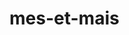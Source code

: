 # mes-et-mais
<html lang="fr">
<head>
    <meta charset="UTF-8">
    <meta name="viewport" content="width=device-width, initial-scale=1.0">
    <title>Exercices - Mais vs Mes</title>
    <style>
        .correct { color: green; }
        .incorrect { color: red; }
        .feedback { margin-top: 5px; }
    </style>
    <script>
        function verifier() {
            let reponsesCorrectes = ["mais", "mes", "mais", "mes", "mais", "mes", "mes", "mais", "mes", "mais", "mes", "mais", "mes", "mes", "mais", "mais", "mes", "mes", "mais", "mes"];
            let score = 0;

            for (let i = 0; i < reponsesCorrectes.length; i++) {
                let userInput = document.getElementById('reponse' + (i + 1)).value.trim().toLowerCase();
                let feedback = document.getElementById('feedback' + (i + 1));

                if (userInput === reponsesCorrectes[i]) {
                    feedback.innerText = "✅ Correct";
                    feedback.className = "correct feedback";
                    score++;
                } else {
                    feedback.innerText = `❌ Incorrect. La bonne réponse est "${reponsesCorrectes[i]}". Rappel : "mais" est une conjonction indiquant une opposition (ex: Je veux venir, mais je suis occupé), tandis que "mes" est un adjectif possessif (ex: Mes livres sont sur la table).`;
                    feedback.className = "incorrect feedback";
                }
            }

            document.getElementById('score').innerText = `Votre score : ${score}/${reponsesCorrectes.length}`;
        }
    </script>
</head>
<body>
    <h2>Exercices - Complétez avec "mais" ou "mes"</h2>

    <p><strong>Règle :</strong> "Mais" est une conjonction de coordination qui exprime une opposition ou une restriction. "Mes" est un adjectif possessif qui désigne quelque chose qui appartient à la première personne du singulier (moi). Exemples : "Je veux venir, mais je suis occupé." (opposition) et "Mes livres sont sur la table." (possession).</p>

    <form>
        <ol>
            <li>Je voudrais venir, ___ je ne peux pas. <input type="text" id="reponse1"> <span id="feedback1"></span></li>
            <li>___ amis sont très sympathiques. <input type="text" id="reponse2"> <span id="feedback2"></span></li>
            <li>Il est gentil, ___ parfois un peu distrait. <input type="text" id="reponse3"> <span id="feedback3"></span></li>
            <li>J'ai oublié ___ clés sur la table. <input type="text" id="reponse4"> <span id="feedback4"></span></li>
            <li>Je veux bien essayer, ___ je ne promets rien. <input type="text" id="reponse5"> <span id="feedback5"></span></li>
            <li>Où sont ___ chaussures ? <input type="text" id="reponse6"> <span id="feedback6"></span></li>
            <li>___ parents sont partis en voyage. <input type="text" id="reponse7"> <span id="feedback7"></span></li>
            <li>Il est tard, ___ nous devons partir. <input type="text" id="reponse8"> <span id="feedback8"></span></li>
            <li>J'ai perdu ___ lunettes encore une fois. <input type="text" id="reponse9"> <span id="feedback9"></span></li>
            <li>Je suis fatigué, ___ je dois finir ce travail. <input type="text" id="reponse10"> <span id="feedback10"></span></li>
            <li>___ professeurs sont très compréhensifs. <input type="text" id="reponse11"> <span id="feedback11"></span></li>
            <li>Il voulait venir, ___ il a eu un empêchement. <input type="text" id="reponse12"> <span id="feedback12"></span></li>
            <li>___ livres sont tous rangés. <input type="text" id="reponse13"> <span id="feedback13"></span></li>
            <li>___ enfants aiment jouer dehors. <input type="text" id="reponse14"> <span id="feedback14"></span></li>
            <li>Je veux t'aider, ___ je ne sais pas comment. <input type="text" id="reponse15"> <span id="feedback15"></span></li>
            <li>Il voulait m'appeler, ___ il a oublié. <input type="text" id="reponse16"> <span id="feedback16"></span></li>
            <li>J'ai mis ___ affaires dans le sac. <input type="text" id="reponse17"> <span id="feedback17"></span></li>
            <li>___ projets sont très ambitieux. <input type="text" id="reponse18"> <span id="feedback18"></span></li>
            <li>Il pleut, ___ je sortirai quand même. <input type="text" id="reponse19"> <span id="feedback19"></span></li>
            <li>___ idées sont vraiment intéressantes. <input type="text" id="reponse20"> <span id="feedback20"></span></li>
        </ol>

        <button type="button" onclick="verifier()">Vérifier</button>
    </form>

    <p id="score"></p>
</body>
</html>
